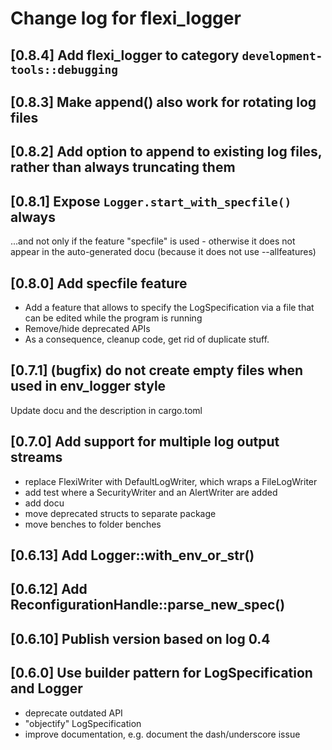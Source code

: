 # Change log for flexi_logger

## [0.8.4] Add flexi_logger to category `development-tools::debugging`

## [0.8.3] Make append() also work for rotating log files

## [0.8.2] Add option to append to existing log files, rather than always truncating them

## [0.8.1] Expose `Logger.start_with_specfile()` always
...and not only if the feature "specfile" is used - otherwise it does not appear 
in the auto-generated docu (because it does not use --allfeatures)

## [0.8.0] Add specfile feature
* Add a feature that allows to specify the LogSpecification via a file 
  that can be edited while the program is running
* Remove/hide deprecated APIs
* As a consequence, cleanup code, get rid of duplicate stuff.

## [0.7.1] (bugfix)  do not create empty files when used in env_logger style
Update docu and the description in cargo.toml

## [0.7.0] Add support for multiple log output streams
- replace FlexiWriter with DefaultLogWriter, which wraps a FileLogWriter
- add test where a SecurityWriter and an AlertWriter are added
- add docu
- move deprecated structs to separate package
- move benches to folder benches

## [0.6.13] Add Logger::with_env_or_str()

## [0.6.12] Add ReconfigurationHandle::parse_new_spec()

## [0.6.10] Publish version based on log 0.4


## [0.6.0] Use builder pattern for LogSpecification and Logger
- deprecate outdated API
- "objectify" LogSpecification
- improve documentation, e.g. document the dash/underscore issue
